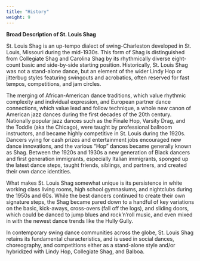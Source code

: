 ```yaml
---
title: "History"
weight: 9
---
```


**Broad Description of St. Louis Shag**

St. Louis Shag is an up-tempo dialect of swing-Charleston developed in St. Louis, Missouri during the mid-1930s. This form of Shag is distinguished from Collegiate Shag and Carolina Shag by its rhythmically diverse eight-count basic and side-by-side starting position. Historically, St. Louis Shag was not a stand-alone dance, but an element of the wider Lindy Hop or jitterbug styles featuring swingouts and acrobatics, often reserved for fast tempos, competitions, and jam circles.

The merging of African-American dance traditions, which value rhythmic complexity and individual expression, and European partner dance connections, which value lead and follow technique, a whole new canon of American jazz dances during the first decades of the 20th century. Nationally popular jazz dances such as the Finale Hop, Varsity Drag, and the Toddle (aka the Chicago), were taught by professional ballroom instructors, and became highly competitive in St. Louis during the 1920s. Dancers vying for cash prizes and entertainment jobs encouraged new dance innovations, and the various “Hop” dances became generally known as Shag. Between the 1920s and 1930s a new generation of Black dancers and first generation immigrants, especially Italian immigrants, sponged up the latest dance steps, taught friends, siblings, and partners, and created their own dance identities.

What makes St. Louis Shag somewhat unique is its persistence in white working class living rooms, high school gymnasiums, and nightclubs during the 1950s and 60s. While the best dancers continued to create their own signature steps, the Shag became pared down to a handful of key variations on the basic, kick-aways, cross-overs (fall off the logs), and sliding doors, which could be danced to jump blues and rock’n’roll music, and even mixed in with the newest dance trends like the Hully Gully.

In contemporary swing dance communities across the globe, St. Louis Shag retains its fundamental characteristics, and is used in social dances, choreography, and competitions either as a stand-alone style and/or hybridized with Lindy Hop, Collegiate Shag, and Balboa.
